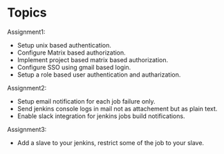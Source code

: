# Topics

Assignment1:  
* Setup unix based authentication.
* Configure Matrix based authorization.
* Implement project based matrix based authorization.
* Configure SSO using gmail based login.
* Setup a role based user authentication and autharization.



Assignment2: 
* Setup email notification for each job failure only.
* Send jenkins console logs in mail not as attachement but as plain text. 
* Enable slack integration for jenkins jobs build notifications.

Assignment3: 
* Add a slave to your jenkins, restrict some of the job to your slave. 


